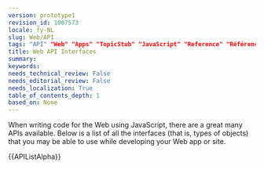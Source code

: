 ```yaml
---
version: prototype1
revision_id: 1007573
locale: fy-NL
slug: Web/API
tags: "API" "Web" "Apps" "TopicStub" "JavaScript" "Reference" "Référence(2)"
title: Web API Interfaces
summary: 
keywords: 
needs_technical_review: False
needs_editorial_review: False
needs_localization: True
table_of_contents_depth: 1
based_on: None
---
```

<p>When writing code for the Web using JavaScript, there are a great many APIs available. Below is a list of all the interfaces (that is, types of objects) that you may be able to use while developing your Web app or site.</p>

<div>{{APIListAlpha}}</div>

